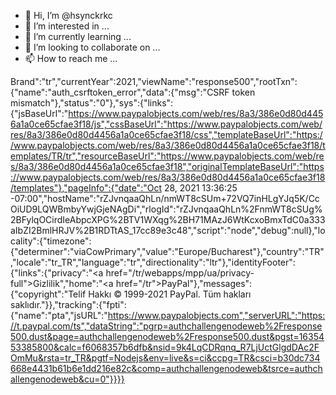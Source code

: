- 👋 Hi, I’m @hsynckrkc
- 👀 I’m interested in ...
- 🌱 I’m currently learning ...
- 💞️ I’m looking to collaborate on ...
- 📫 How to reach me ...

<!---
hsynckrkc/hsynckrkc is a ✨ special ✨ repository because its `README.md` (this file) appears on your GitHub profile.
You can click the Preview link to take a look at your changes.
--->
Brand":"tr","currentYear":2021,"viewName":"response500","rootTxn":{"name":"auth_csrftoken_error","data":{"msg":"CSRF token mismatch"},"status":"0"},"sys":{"links":{"jsBaseUrl":"https://www.paypalobjects.com/web/res/8a3/386e0d80d4456a1a0ce65cfae3f18/js","cssBaseUrl":"https://www.paypalobjects.com/web/res/8a3/386e0d80d4456a1a0ce65cfae3f18/css","templateBaseUrl":"https://www.paypalobjects.com/web/res/8a3/386e0d80d4456a1a0ce65cfae3f18/templates/TR/tr","resourceBaseUrl":"https://www.paypalobjects.com/web/res/8a3/386e0d80d4456a1a0ce65cfae3f18","originalTemplateBaseUrl":"https://www.paypalobjects.com/web/res/8a3/386e0d80d4456a1a0ce65cfae3f18/templates"},"pageInfo":{"date":"Oct 28, 2021 13:36:25 -07:00","hostName":"rZJvnqaaQhLn/nmWT8cSUm+72VQ7inHLgYJq5K/CcOiUD9LQWBmbyYwjGjeNAgDi","rlogId":"rZJvnqaaQhLn%2FnmWT8cSUg%2BFylqOCirdIeAbpcXPG%2BTV1WXqg%2BH71MAzJ6WtKcxoBmxTdC0a333aIbZI2BmlHRJV%2B1RDTtAS_17cc89e3c48","script":"node","debug":null},"locality":{"timezone":{"determiner":"viaCowPrimary","value":"Europe/Bucharest"},"country":"TR","locale":"tr_TR","language":"tr","directionality":"ltr"},"identityFooter":{"links":{"privacy":"<a href=\"/tr/webapps/mpp/ua/privacy-full\">Gizlilik</a>","home":"<a href=\"/tr\">PayPal</a>"},"messages":{"copyright":"Telif Hakkı © 1999-2021 PayPal. Tüm hakları saklıdır."}},"tracking":{"fpti":{"name":"pta","jsURL":"https://www.paypalobjects.com","serverURL":"https://t.paypal.com/ts","dataString":"pgrp=authchallengenodeweb%2Fresponse500.dust&page=authchallengenodeweb%2Fresponse500.dust&pgst=1635453385800&calc=f6068357b6dfb&nsid=9k4LqCDRqnq_R7LjUctGlgdDAc2FOmMu&rsta=tr_TR&pgtf=Nodejs&env=live&s=ci&ccpg=TR&csci=b30dc734668e4431b61b6e1dd216e82c&comp=authchallengenodeweb&tsrce=authchallengenodeweb&cu=0"}}}}
